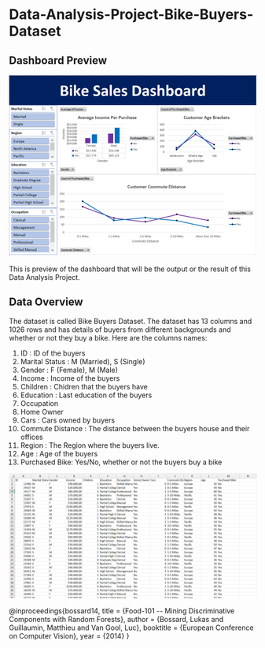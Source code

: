 # Data-Analysis-Project-Bike-Buyers-Dataset

## Dashboard Preview
![Dashboard](https://github.com/Raffa-R/Data-Analysis-Project-Bike-Buyers-Dataset/blob/main/Assets/Dashboard.PNG)

This is preview of the dashboard that will be the output or the result of this Data Analysis Project.

## Data Overview
The dataset is called Bike Buyers Dataset. The dataset has 13 columns and 1026 rows and has details of buyers from different backgrounds and whether or not they buy a bike. Here are the columns names:
1. ID : ID of the buyers
2. Marital Status : M (Married), S (Single)
3. Gender : F (Female), M (Male)
4. Income : Income of the buyers
5. Children : Chidren that the buyers have
6. Education : Last education of the buyers
7. Occupation 
8. Home Owner 
9. Cars : Cars owned by buyers
10. Commute Distance : The distance between the buyers house and their offices
11. Region : The Region where the buyers live.
12. Age : Age of the buyers
13. Purchased Bike: Yes/No, whether or not the buyers buy a bike

![Data Overview](https://github.com/Raffa-R/Data-Analysis-Project-Bike-Buyers-Dataset/blob/main/Assets/Data%20Overview.PNG)

@inproceedings{bossard14,
  title = {Food-101 -- Mining Discriminative Components with Random Forests},
  author = {Bossard, Lukas and Guillaumin, Matthieu and Van Gool, Luc},
  booktitle = {European Conference on Computer Vision},
  year = {2014}
}
